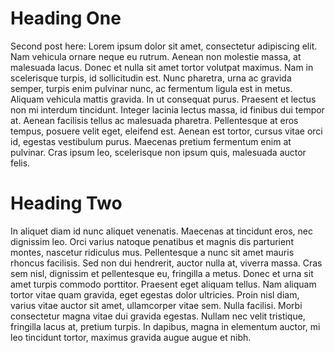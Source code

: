 # Heading One

Second post here:
Lorem ipsum dolor sit amet, consectetur adipiscing elit. Nam vehicula ornare neque eu rutrum. Aenean non molestie massa, at malesuada lacus. Donec et nulla sit amet tortor volutpat maximus. Nam in scelerisque turpis, id sollicitudin est. Nunc pharetra, urna ac gravida semper, turpis enim pulvinar nunc, ac fermentum ligula est in metus. Aliquam vehicula mattis gravida. In ut consequat purus. Praesent et lectus non mi interdum tincidunt. Integer lacinia lectus massa, id finibus dui tempor at. Aenean facilisis tellus ac malesuada pharetra. Pellentesque at eros tempus, posuere velit eget, eleifend est. Aenean est tortor, cursus vitae orci id, egestas vestibulum purus. Maecenas pretium fermentum enim at pulvinar. Cras ipsum leo, scelerisque non ipsum quis, malesuada auctor felis.

# Heading Two
In aliquet diam id nunc aliquet venenatis. Maecenas at tincidunt eros, nec dignissim leo. Orci varius natoque penatibus et magnis dis parturient montes, nascetur ridiculus mus. Pellentesque a nunc sit amet mauris rhoncus facilisis. Sed non dui hendrerit, auctor nulla at, viverra massa. Cras sem nisl, dignissim et pellentesque eu, fringilla a metus. Donec et urna sit amet turpis commodo porttitor. Praesent eget aliquam tellus. Nam aliquam tortor vitae quam gravida, eget egestas dolor ultricies. Proin nisl diam, varius vitae auctor sit amet, ullamcorper vitae sem. Nulla facilisi. Morbi consectetur magna vitae dui gravida egestas. Nullam nec velit tristique, fringilla lacus at, pretium turpis. In dapibus, magna in elementum auctor, mi leo tincidunt tortor, maximus gravida augue augue et nibh.